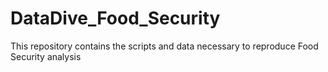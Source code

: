 # DataDive_Food_Security
This repository contains the scripts and data necessary to reproduce Food Security analysis
